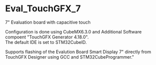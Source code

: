 # Eval_TouchGFX_7
7" Evaluation board with capacitive touch

Configuration is done using CubeMX6.3.0 and Additional Software compoent "TouchGFX Generator 4.18.0".<br>
The default IDE is set to STM32CubeID.<br>

Supports flashing of the Evalution Board Smart Display 7" directly from TouchGFX Designer using GCC and STM32CubeProgrammer."


